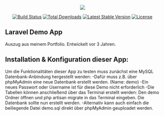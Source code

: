 <p align="center"><img src="https://laravel.com/assets/img/components/logo-laravel.svg"></p>

<p align="center">
<a href="https://travis-ci.org/laravel/framework"><img src="https://travis-ci.org/laravel/framework.svg" alt="Build Status"></a>
<a href="https://packagist.org/packages/laravel/framework"><img src="https://poser.pugx.org/laravel/framework/d/total.svg" alt="Total Downloads"></a>
<a href="https://packagist.org/packages/laravel/framework"><img src="https://poser.pugx.org/laravel/framework/v/stable.svg" alt="Latest Stable Version"></a>
<a href="https://packagist.org/packages/laravel/framework"><img src="https://poser.pugx.org/laravel/framework/license.svg" alt="License"></a>
</p>

## Laravel Demo App
Auszug aus meinem Portfolio. Entwickelt vor 3 Jahren.

## Installation & Konfiguration dieser App:
Um die Funktionalitäten dieser App zu testen muss zunächst eine MySQL Datenbank-Anbindung hergestellt werden:
-Dafür muss z.B. über phpMyAdmin eine neue Datenbank erstellt werden.
(Name: demo)
-Ein neues Passwort oder Username ist für diese Demo nicht erforderlich
-Die Tabellen können anschließend über das Terminal erstellt werden:
 Den demo Ordner öffnen und php artisan migrate in das Terminal eingeben. Die Datenbank sollte nun erstellt werden.
-Alternativ kann auch einfach die beiliegende Datei demo.sql direkt über phpMyAdmin geuploadet werden.
 		
